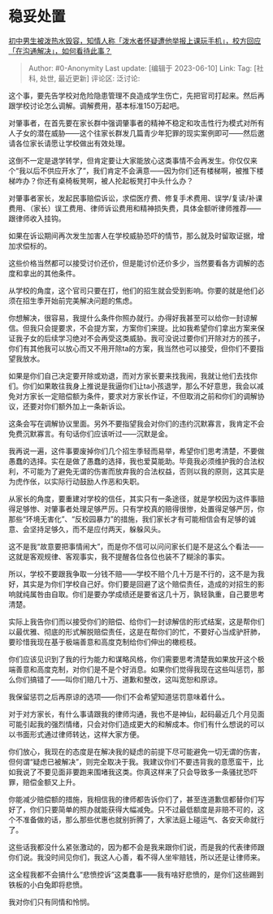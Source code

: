 # 稳妥处置
[初中男生被泼热水毁容，知情人称「泼水者怀疑遭他举报上课玩手机」，校方回应「在沟通解决」，如何看待此事？](https://www.zhihu.com/question/605654836/answer/3066983421)

> Author: #0-Anonymity
> Last update: [编辑于 2023-06-10]
> Link:
> Tag: [社科, 处世, 最近更新]
> 评论区:
> 泛讨论:

这个事，要先告学校对危险隐患管理不良造成学生伤亡，先把官司打起来。然后再跟学校讨论怎么调解。调解费用，基本标准150万起吧。

对肇事者，在首先要在家长群中强调肇事者的精神不稳定和攻击性行为模式对所有人子女的潜在威胁——这个往家长群发几篇青少年犯罪的现实案例即可——然后邀请各位家长请愿让学校做出有效处理。

这倒不一定是退学转学，但肯定要让大家能放心这类事情不会再发生。你仅仅来个“我以后不供应开水了”，我们肯定不会满意——因为你们还有楼梯啊，被推下楼梯咋办？你还有桌椅板凳啊，被人抡起板凳打中头什么办？

对肇事者家长，发起民事赔偿诉讼，求偿医疗费、修复手术费用、误学/复读/补课费用、（家长）误工费用、律师诉讼费用和精神损失费，具体金额听律师推荐——跟律师收入挂钩。

如果在诉讼期间再次发生加害人在学校威胁恐吓的情节，那么就及时留取证据，增加求偿标的。

这些价格当然都可以接受讨价还价，但是能讨价还价多少，当然要看各方调解的态度和拿出的其他条件。

从学校的角度，这个官司只要在打，他们的招生就会受到影响。你要的就是他们必须在招生季开始前完美解决问题的焦虑。

你想解决，很容易，我提什么条件你照办就行。办得好我甚至可以给你一封谅解信。但我只会提要求，不会提方案，方案你们来提。比如我希望你们拿出方案来保证我子女的后续学习绝对不会再受这类威胁。我可没说过要你们开除对方的孩子，你们有其他我可以放心而又不用开除ta的方案，我当然也可以接受，但你们不要指望我放水。

如果是你们自己决定要开除或劝退，而对方家长要来找我闹，我就让他们去找你们。你们如果敢往我身上推说是我逼你们让ta小孩退学，那么不好意思，我会以减免对方家长一定赔偿额为条件，要求对方家长作证，不但取消之前和你们的调解协议，还要对你们额外加上一条新诉讼。

这条会写在调解协议里面。另外不要指望我会对你们的违约沉默寡言，我肯定不会免费沉默寡言。有句话你们应该听过——沉默是金。

我再说一遍，这件事要废掉你们几个招生季轻而易举，希望你们思考清楚，不要做愚蠢的选择。实在是做了愚蠢的选择，我也爱莫能助。毕竟我必须维护我的合法权利，不可能为了避免无谓的伤害而放弃我的合法权益，否则以我的原则，这其实是为虎作伥，以实际行动鼓励人作恶和失职。

从家长的角度，要重建对学校的信任，其实只有一条途径，就是学校因为这件事赔得足够惨、对肇事者处理足够严厉。只有学校真的赔得很惨，处置得足够严厉，你那些“环境无害化”、“反校园暴力”的措施，我们家长才有可能相信会有足够的诚意、会坚持足够久，而不是应付两天，躲躲风头。

这不是我“故意要把事情闹大”，而是你不信可以问问家长们是不是这么个看法——这就是客观规律、客观事实，我不提醒各位各位也装不了糊涂的事实。

所以，学校不要跟我争取一分钱不赔——学校不赔个几十万是不行的，这不是为我好，其实是为你们学校自己好。你们要是回避了这个赔偿责任，造成的对招生的影响就纯属咎由自取。你们是要办学成绩还是要省这几十万，孰轻孰重，自己要思考清楚。

实际上我告你们而以接受你们的赔偿、给你们一封谅解信的形式结案，这是帮你们以最优雅、彻底的形式解脱赔偿责任，这是在帮你们的忙，不要好心当成驴肝肺，要珍惜我现在基于极端善意和高度克制给你们伸出的橄榄枝。

你们应该见识到了我的行为能力和谋略风格，你们需要思考清楚我如果放开这个极端善意和高度克制，对你们是不是个好消息。如果你们觉得我现在这些叫惩罚，那么你们搞错了——叫你们赔几十万、道歉和整改，这叫宽恕和原谅。

我保留惩罚之后再原谅的选项——你们不会希望知道惩罚意味着什么。

对于对方家长，有什么事请跟我的律师沟通，我也不是神仙，起码最近几个月见面可能引起我的强烈情绪，只会对你们造成更大的和解成本。你们有什么想说的可以以书面形式通过律师转达，这样大家方便。

你们放心，我现在的态度是在解决我的疑虑的前提下尽可能避免一切无谓的伤害，但何谓“疑虑已被解决”，则完全取决于我。我建议你们不要违背我的意愿蛮干，比如我说了不要见面非要跑来围堵我这类。你真这样来了只会导致多一条骚扰恐吓罪，赔偿金额又上升。

你能减少赔偿额的措施，我相信我的律师都告诉你们了，甚至连道歉信都替你们写好了，你们只要简单的照办就能获得大幅减免。只不过最低额度是非赔不可的，这个不准备做的话，那么那些优惠也就别折腾了，大家法庭上碰运气、各安天命就行了。

这些话我都没什么紧张激动的，因为都不会是我来跟你们说，而是我的代表律师跟你们说。我没时间见你们，我这人心善，看不得人坐牢赔钱，所以还是让律师来。

这全程我都不会搞什么“悲愤控诉”这类蠢事——我有啥好悲愤的，是你们这些踢到铁板的小白兔即将悲愤。

我对你们只有同情和怜悯。